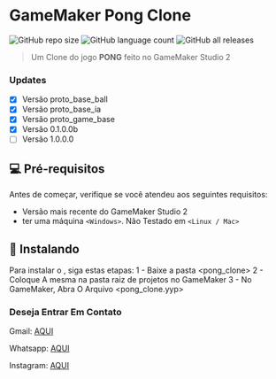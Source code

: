 # GameMaker Pong Clone

<!--- https://shields.io --->

![GitHub repo size](https://img.shields.io/github/repo-size/XinguHe/gm_pong_clone)
![GitHub language count](https://img.shields.io/github/languages/count/XinguHe/gm_pong_clone)
![GitHub all releases](https://img.shields.io/github/downloads/XinguHe/gm_pong_clone/total)

> Um Clone do jogo <strong>PONG</strong> feito no GameMaker Studio 2

### Updates

- [x] Versão proto_base_ball
- [x] Versão proto_base_ia
- [x] Versão proto_game_base
- [x] Versão 0.1.0.0b
- [ ] Versão 1.0.0.0

## 💻 Pré-requisitos

Antes de começar, verifique se você atendeu aos seguintes requisitos:
<!---Estes são apenas requisitos de exemplo. Adicionar, duplicar ou remover conforme necessário--->
* Versão mais recente do GameMaker Studio 2
* ter uma máquina `<Windows>`. Não Testado em `<Linux / Mac>`

## 🚀 Instalando <GameMaker Pong Clone>

Para instalar o <GameMaker Pong Clone>, siga estas etapas:
1 - Baixe a pasta <pong_clone>
2 - Coloque A mesma na pasta raiz de projetos no GameMaker
3 - No GameMaker, Abra O Arquivo <pong_clone.yyp>

### Deseja Entrar Em Contato

Gmail: [AQUI](guilhermecaetanno87123@gmail.com)
  
Whatsapp: [AQUI](https://api.whatsapp.com/send/?phone=%2B5534996386599&text=Ol%C3%A1%2C+XinguheProd&type=phone_number&app_absent=0)

Instagram: [AQUI](https://www.instagram.com/xinguheprod/)
